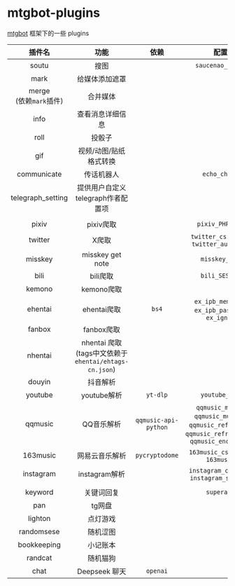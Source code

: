 # mtgbot-plugins
[mtgbot](https://github.com/HBcao233/mtgbot) 框架下的一些 plugins

| 插件名 | 功能 | 依赖 | 配置项 | 
| :----: | :----: | :----: | :----: |
| soutu | 搜图 | | `saucenao_api_key` |
| mark | 给媒体添加遮罩 | | |
| merge <br> (依赖`mark`插件) | 合并媒体 | | |
| info | 查看消息详细信息 | |
| roll | 投骰子| | |
| gif | 视频/动图/贴纸格式转换 | | |
| communicate | 传话机器人 | | `echo_chat_id` |
| telegraph_setting | 提供用户自定义 telegraph作者配置项 | | |
|||||
| pixiv | pixiv爬取 | | `pixiv_PHPSESSID` |
| twitter | X爬取 | | `twitter_csrf_token`, `twitter_auth_token` |
| misskey | misskey get note | | `misskey_token` |
| bili | bili爬取 | | `bili_SESSDATA` |
| kemono | kemono爬取 | |
| ehentai | ehentai爬取 | `bs4` | `ex_ipb_member_id`, `ex_ipb_pass_hash`, `ex_igneous` |
| fanbox | fanbox爬取 | | |
| nhentai | nhentai 爬取 (tags中文依赖于 `ehentai/ehtags-cn.json`) | | |
| douyin | 抖音解析 | |
| youtube | youtube解析 | `yt-dlp` | `youtube_token` |
| qqmusic | QQ音乐解析 | `qqmusic-api-python` | `qqmusic_musicid`, `qqmusic_musickey`, `qqmusic_refresh_key`, `qqmusic_refresh_token`, `qqmusic_encrypt_uin`|
| 163music | 网易云音乐解析 | `pycryptodome` | `163music_csrf_token`, `163music_u` |
| instagram | instagram解析 || `instagram_csrftoken`, `instagram_sessionid` | |
|||||
| keyword | 关键词回复 | | `superadmin` |
| pan | tg网盘 | | |
| lighton | 点灯游戏 | | |
| randomsese | 随机涩图 | | |
| bookkeeping | 小记账本 | | |
| randcat | 随机猫狗 | | |
| chat | Deepseek 聊天 | `openai` | |